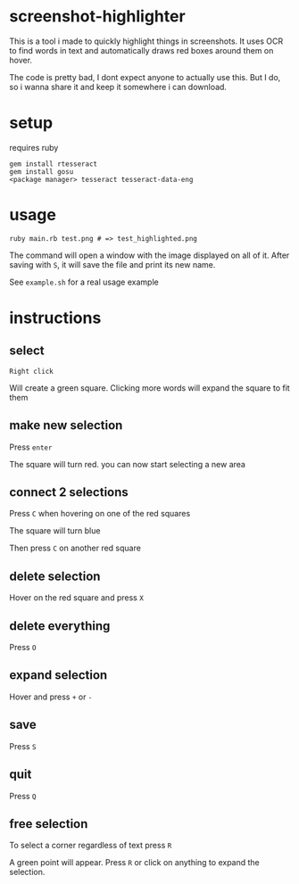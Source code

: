 # screenshot-highlighter

This is a tool i made to quickly highlight things in screenshots.
It uses OCR to find words in text and automatically draws red boxes around them on hover.

The code is pretty bad, I dont expect anyone to actually use this. But I do, so i wanna share it and keep it somewhere i can download.

# setup

requires ruby

```
gem install rtesseract
gem install gosu
<package manager> tesseract tesseract-data-eng
```

# usage

```
ruby main.rb test.png # => test_highlighted.png
```

The command will open a window with the image displayed on all of it.
After saving with `S`, it will save the file and print its new name.

See `example.sh` for a real usage example

# instructions

## select

`Right click`

Will create a green square. Clicking more words will expand the square to fit them

## make new selection

Press `enter`

The square will turn red. you can now start selecting a new area

## connect 2 selections

Press `C` when hovering on one of the red squares

The square will turn blue

Then press `C` on another red square

## delete selection

Hover on the red square and press `X`

## delete everything

Press `O`

## expand selection

Hover and press `+` or `-`

## save

Press `S`

## quit

Press `Q`

## free selection

To select a corner regardless of text press `R`

A green point will appear. Press `R` or click on anything to expand the selection.